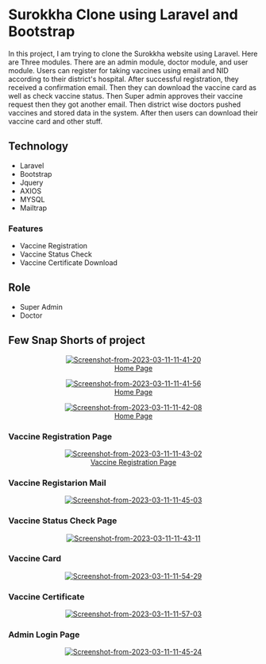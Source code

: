 # Surokkha Clone using Laravel and Bootstrap

In this project, I am trying to clone the Surokkha website using Laravel. Here are Three modules. There are an admin module, doctor module, and user module. Users can register for taking vaccines using email and NID according to their district's hospital. After successful registration, they received a confirmation email. Then they can download the vaccine card as well as check vaccine status. Then Super admin approves their vaccine request then they got another email. Then district wise doctors pushed vaccines and stored data in the system. After then users can download their vaccine card and other stuff.

## Technology
- Laravel 
- Bootstrap 
- Jquery
- AXIOS
- MYSQL
- Mailtrap

### Features 
- Vaccine Registration
- Vaccine Status Check
- Vaccine Certificate Download
## Role 
- Super Admin
- Doctor
## Few Snap Shorts of project
<p align="center"><a href="https://ibb.co/LgswPrr"><img src="https://i.ibb.co/JpSLdqq/Screenshot-from-2023-03-11-11-41-20.png" alt="Screenshot-from-2023-03-11-11-41-20" border="0"></a><br /><a target='_blank' href='https://poetandpoem.com/Julia-A-Moore/Dear-Love-Do-You-Remember'>Home Page</a><br /></p>

<p align="center"><a href="https://ibb.co/NSXyXYg"><img src="https://i.ibb.co/2NwkwK0/Screenshot-from-2023-03-11-11-41-56.png" alt="Screenshot-from-2023-03-11-11-41-56" border="0"></a><br /><a target='_blank' href='https://poetandpoem.com/Julia-A-Moore/Dear-Love-Do-You-Remember'>Home Page</a><br /></p>


<p align="center"><a href="https://ibb.co/y6MsQsG"><img src="https://i.ibb.co/D96KRKs/Screenshot-from-2023-03-11-11-42-08.png" alt="Screenshot-from-2023-03-11-11-42-08" border="0"></a><br /><a target='_blank' href='https://poetandpoem.com/Julia-A-Moore/Dear-Love-Do-You-Remember'>Home Page</a><br /></p>

### Vaccine Registration Page
<p align="center"><a href="https://ibb.co/3WNs6zM"><img src="https://i.ibb.co/K7qG4wL/Screenshot-from-2023-03-11-11-43-02.png" alt="Screenshot-from-2023-03-11-11-43-02" border="0"></a><br /><a target='_blank' href='https://poetandpoem.com/Julia-A-Moore/Dear-Love-Do-You-Remember'>Vaccine Registration Page</a><br /></p>

### Vaccine Registarion Mail
<p align="center"><a href="https://ibb.co/pxb6CT1"><img src="https://i.ibb.co/drjsnvf/Screenshot-from-2023-03-11-11-45-03.png" alt="Screenshot-from-2023-03-11-11-45-03" border="0"></a><br />

### Vaccine Status Check Page
<p align="center"><a href="ht
<p align="center"><a href="https://ibb.co/XLp24xX"><img src="https://i.ibb.co/QQnbcv9/Screenshot-from-2023-03-11-11-43-11.png" alt="Screenshot-from-2023-03-11-11-43-11" border="0"></a><br />


### Vaccine Card
<p align="center"><a href="https://imgbb.com/"><img src="https://i.ibb.co/Kj01tMx/Screenshot-from-2023-03-11-11-54-29.png" alt="Screenshot-from-2023-03-11-11-54-29" border="0"></a>

### Vaccine Certificate
<p align="center"><a href="https://imgbb.com/"><img src="https://i.ibb.co/sgpz272/Screenshot-from-2023-03-11-11-57-03.png" alt="Screenshot-from-2023-03-11-11-57-03" border="0"></a>


### Admin Login Page
<p align="center"><a href="https://ibb.co/cTxGzX1"><img src="https://i.ibb.co/BswX8Kt/Screenshot-from-2023-03-11-11-45-24.png" alt="Screenshot-from-2023-03-11-11-45-24" border="0"></a>
